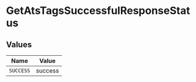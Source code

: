 # GetAtsTagsSuccessfulResponseStatus


## Values

| Name      | Value     |
| --------- | --------- |
| `SUCCESS` | success   |